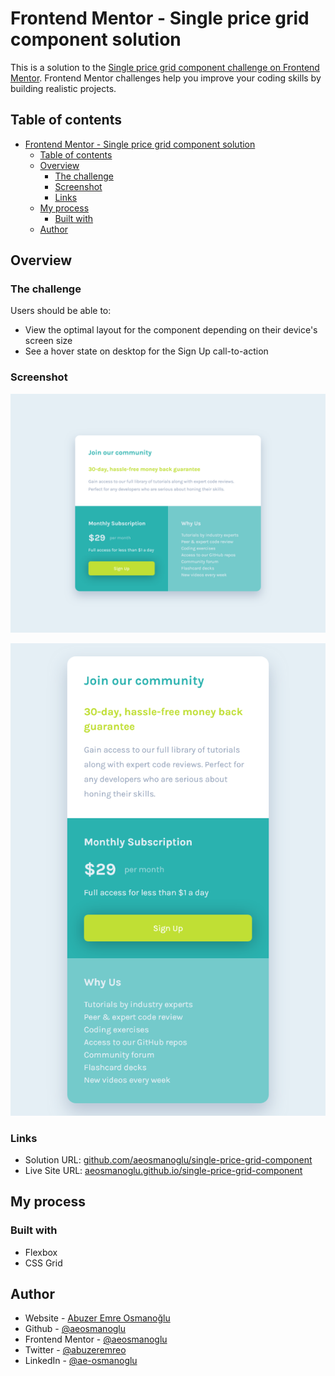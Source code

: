 # Frontend Mentor - Single price grid component solution

This is a solution to the [Single price grid component challenge on Frontend Mentor](https://www.frontendmentor.io/challenges/single-price-grid-component-5ce41129d0ff452fec5abbbc). Frontend Mentor challenges help you improve your coding skills by building realistic projects.

## Table of contents

- [Frontend Mentor - Single price grid component solution](#frontend-mentor---single-price-grid-component-solution)
  - [Table of contents](#table-of-contents)
  - [Overview](#overview)
    - [The challenge](#the-challenge)
    - [Screenshot](#screenshot)
    - [Links](#links)
  - [My process](#my-process)
    - [Built with](#built-with)
  - [Author](#author)

## Overview

### The challenge

Users should be able to:

- View the optimal layout for the component depending on their device's screen size
- See a hover state on desktop for the Sign Up call-to-action

### Screenshot

![](./desktop.png)

![](./mobile.png)

### Links

- Solution URL: [github.com/aeosmanoglu/single-price-grid-component](https://github.com/aeosmanoglu/single-price-grid-component)
- Live Site URL: [aeosmanoglu.github.io/single-price-grid-component](https://aeosmanoglu.github.io/single-price-grid-component/)

## My process

### Built with

- Flexbox
- CSS Grid

## Author

- Website - [Abuzer Emre Osmanoğlu](https://abuzeremre.com)
- Github - [@aeosmanoglu](https://github.com/aeosmanoglu)
- Frontend Mentor - [@aeosmanoglu](https://www.frontendmentor.io/profile/aeosmanoglu)
- Twitter - [@abuzeremreo](https://www.twitter.com/abuzeremreo)
- LinkedIn - [@ae-osmanoglu](https://www.linkedin.com/in/ae-osmanoglu/)

